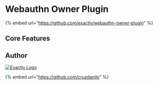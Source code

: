 # Webauthn Owner Plugin



{% embed url="https://github.com/exactly/webauthn-owner-plugin" %}

## Core Features

## Author

[<img src="https://files.gitbook.com/v0/b/gitbook-x-prod.appspot.com/o/spaces%2FImI9L0KXrv1O4bMTE21k%2Fuploads%2FnSTewa6S36xgaoZKWxEr%2FExactly-logo-2.png?alt=media&#x26;token=339826d1-7f65-4a94-84fe-837dc5dc0cd8" alt="Exactly Logo" data-size="original">](https://exact.ly/)

{% embed url="https://github.com/cruzdanilo" %}
